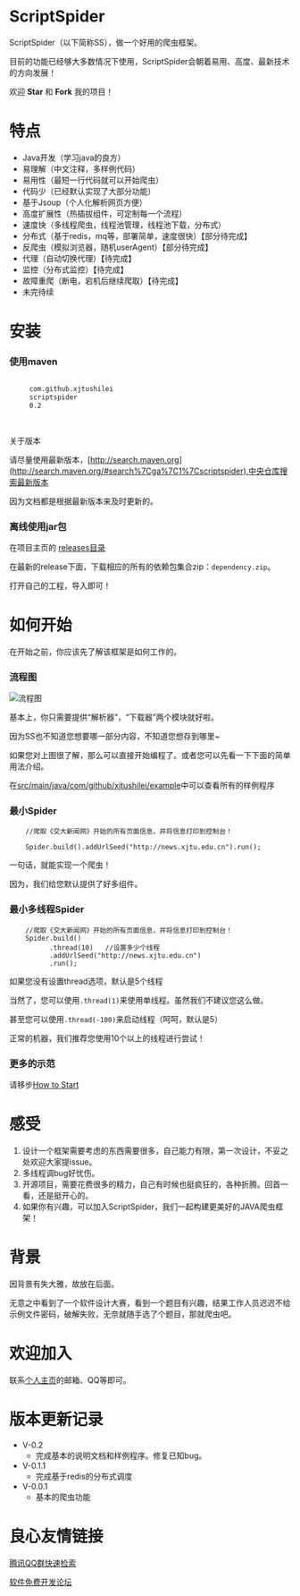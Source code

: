 # ScriptSpider

ScriptSpider（以下简称SS），做一个好用的爬虫框架。

目前的功能已经够大多数情况下使用，ScriptSpider会朝着易用、高度、最新技术的方向发展！

欢迎 **Star** 和 **Fork** 我的项目！

# 特点
- Java开发（学习java的良方）
- 易理解（中文注释，多样例代码）
- 易用性（最短一行代码就可以开始爬虫）
- 代码少（已经默认实现了大部分功能）
- 基于Jsoup（个人化解析网页方便）
- 高度扩展性（热插拔组件，可定制每一个流程）
- 速度快（多线程爬虫，线程池管理，线程池下载，分布式）
- 分布式（基于redis，mq等，部署简单，速度很快）【部分待完成】
- 反爬虫（模拟浏览器，随机userAgent）【部分待完成】
- 代理（自动切换代理）【待完成】
- 监控（分布式监控）【待完成】
- 故障重爬（断电，宕机后继续爬取）【待完成】
- 未完待续

# 安装

### 使用maven


```xml
 
     com.github.xjtushilei 
     scriptspider 
     0.2 
     
 
```

关于版本

请尽量使用最新版本，[http://search.maven.org](http://search.maven.org/#search%7Cga%7C1%7Cscriptspider),中央仓库搜索最新版本

因为文档都是根据最新版本来及时更新的。

### 离线使用jar包

在项目主页的 [releases目录](https://github.com/xjtushilei/ScriptSpider/releases)

在最新的release下面，下载相应的所有的依赖包集合zip：`dependency.zip`。

打开自己的工程，导入即可！


# 如何开始

在开始之前，你应该先了解该框架是如何工作的。

### 流程图
![流程图](http://xjtushilei.com/images/github/ScriptSpider/流程图.png)

基本上，你只需要提供“解析器”，“下载器”两个模块就好啦。

因为SS也不知道您想要哪一部分内容，不知道您想存到哪里~

如果您对上图很了解，那么可以直接开始编程了。或者您可以先看一下下面的简单用法介绍。

在[src/main/java/com/github/xjtushilei/example](https://github.com/xjtushilei/ScriptSpider/tree/master/src/main/java/com/github/xjtushilei/example)中可以查看所有的样例程序

###   最小Spider

```
    //爬取《交大新闻网》开始的所有页面信息，并将信息打印到控制台！

    Spider.build().addUrlSeed("http://news.xjtu.edu.cn").run();

```

一句话，就能实现一个爬虫！

因为，我们给您默认提供了好多组件。

###   最小多线程Spider

```
    //爬取《交大新闻网》开始的所有页面信息，并将信息打印到控制台！
    Spider.build()
          .thread(10)   //设置多少个线程
          .addUrlSeed("http://news.xjtu.edu.cn")
          .run();

```

如果您没有设置thread选项，默认是5个线程

当然了，您可以使用`.thread(1)`来使用单线程。虽然我们不建议您这么做。

甚至您可以使用`.thread(-100)`来启动线程（呵呵，默认是5）

正常的机器，我们推荐您使用10个以上的线程进行尝试！


### 更多的示范

请移步[How to Start](https://github.com/xjtushilei/ScriptSpider/blob/master/HowToStart.md)


# 感受

1. 设计一个框架需要考虑的东西需要很多，自己能力有限，第一次设计，不妥之处欢迎大家提issue。
2. 多线程调bug好忧伤。
3. 开源项目，需要花费很多的精力，自己有时候也挺疯狂的，各种折腾。回首一看，还是挺开心的。
4. 如果你有兴趣，可以加入ScriptSpider，我们一起构建更美好的JAVA爬虫框架！

# 背景

因背景有失大雅，故放在后面。

无意之中看到了一个软件设计大赛，看到一个题目有兴趣，结果工作人员迟迟不给示例文件密码，破解失败，无奈就随手选了个题目，那就爬虫吧。

# 欢迎加入

联系[个人主页](http://xjtushilei.com/about/)的邮箱、QQ等即可。

# 版本更新记录

- V-0.2
    - 完成基本的说明文档和样例程序。修复已知bug。
- V-0.1.1 
    - 完成基于redis的分布式调度
- V-0.0.1 
    - 基本的爬虫功能

 # 良心友情链接

[腾讯QQ群快速检索](http://u.720life.cn/s/8cf73f7c)

[软件免费开发论坛](http://u.720life.cn/s/bbb01dc0)